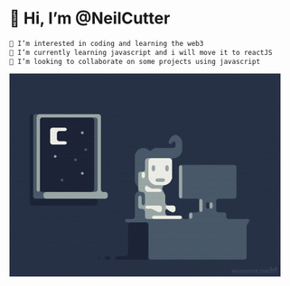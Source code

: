# 👋 Hi, I’m @NeilCutter
    👀 I’m interested in coding and learning the web3
    🌱 I’m currently learning javascript and i will move it to reactJS
    💞️ I’m looking to collaborate on some projects using javascript

<!---
NeilCutter/NeilCutter is a ✨ special ✨ repository because its `README.md` (this file) appears on your GitHub profile.
You can click the Preview link to take a look at your changes.
--->

![](https://github.com/NeilCutter/NeilCutter/blob/main/programming.gif)
